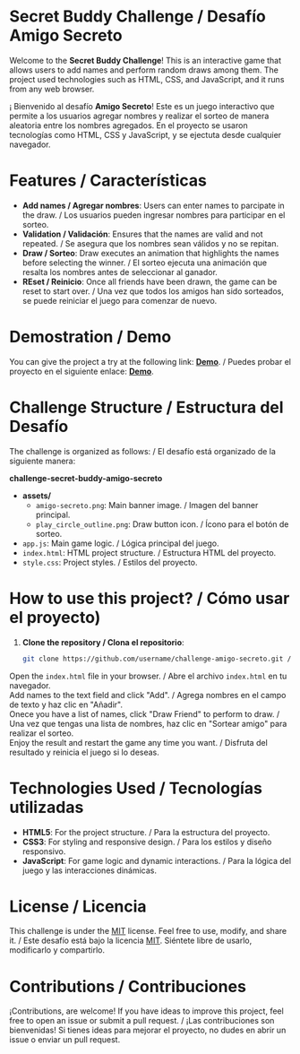 # Secret Buddy Challenge / Desafío Amigo Secreto

Welcome to the **Secret Buddy Challenge**! This is an interactive game that allows users to add names and perform random draws among them. The project used technologies such as HTML, CSS, and JavaScript, and it runs from any web browser.

¡ Bienvenido al desafío **Amigo Secreto**! Este es un juego interactivo que permite a los usuarios agregar nombres y realizar el sorteo de manera aleatoria entre los nombres agregados. En el proyecto se usaron tecnologías como HTML, CSS y JavaScript, y se ejectuta desde cualquier navegador.

# Features / Características

- **Add names / Agregar nombres**: Users can enter names to parcipate in the draw. / Los usuarios pueden ingresar nombres para participar en el sorteo.
- **Validation / Validación**: Ensures that the names are valid and not repeated. / Se asegura que los nombres sean válidos y no se repitan.
- **Draw / Sorteo**: Draw executes an animation that highlights the names before selecting the winner. / El sorteo ejecuta una animación que resalta los nombres antes de seleccionar al ganador.
- **REset / Reinicio**: Once all friends have been drawn, the game can be reset to start over. /  Una vez que todos los amigos han sido sorteados, se puede reiniciar el juego para comenzar de nuevo.

# Demostration / Demo

You can give the project a try at the following link: [**Demo**](https://GaBorrero.github.io/challenge-secret-buddy-amigo-secreto/). / Puedes probar el proyecto en el siguiente enlace: [**Demo**](https://GaBorrero.github.io/challenge-secret-buddy-amigo-secreto/).

# Challenge Structure / Estructura del Desafío

The challenge is organized as follows: / El desafío está organizado de la siguiente manera:

**challenge-secret-buddy-amigo-secreto**
- **assets/**
  - `amigo-secreto.png`: Main banner image. / Imagen del banner principal.
  - `play_circle_outline.png`: Draw button icon. / Ícono para el botón de sorteo.
- `app.js`: Main game logic. / Lógica principal del juego.
- `index.html`: HTML project structure. / Estructura HTML del proyecto.
- `style.css`: Project styles. / Estilos del proyecto.

# How to use this project? / Cómo usar el proyecto)

1. **Clone the repository / Clona el repositorio**:
   ```bash
   git clone https://github.com/username/challenge-amigo-secreto.git / git clone https://github.com/tu-usuario/challenge-amigo-secreto.git

Open the `index.html` file in your browser. / Abre el archivo `index.html` en tu navegador.  
Add names to the text field and click "Add". / Agrega nombres en el campo de texto y haz clic en "Añadir".  
Onece you have a list of names, click "Draw Friend" to perform to draw. / Una vez que tengas una lista de nombres, haz clic en "Sortear amigo" para realizar el sorteo.  
Enjoy the result and restart the game any time you want. / Disfruta del resultado y reinicia el juego si lo deseas.

# Technologies Used / Tecnologías utilizadas

- **HTML5**: For the project structure. / Para la estructura del proyecto.
- **CSS3**: For styling and responsive design. / Para los estilos y diseño responsivo.
- **JavaScript**: For game logic and dynamic interactions. / Para la lógica del juego y las interacciones dinámicas.

# License / Licencia

This challenge is under the [MIT](https://opensource.org/licenses/MIT) license. Feel free to use, modify, and share it. / Este desafío está bajo la licencia [MIT](https://opensource.org/licenses/MIT). Siéntete libre de usarlo, modificarlo y compartirlo.

# Contributions / Contribuciones

¡Contributions, are welcome! If you have ideas to improve this project, feel free to open an issue or submit a pull request. / ¡Las contribuciones son bienvenidas! Si tienes ideas para mejorar el proyecto, no dudes en abrir un issue o enviar un pull request.
